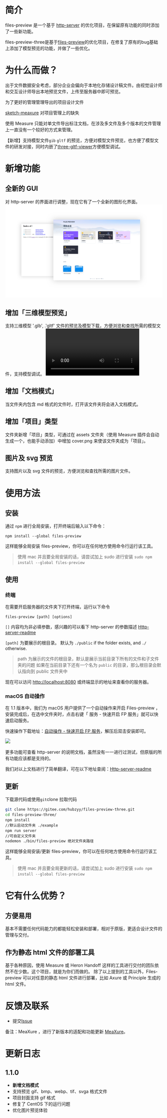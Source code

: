 # 简介

files-preview 是一个基于 [http-server](https://github.com/http-party/http-server) 的优化项目，在保留原有功能的同时添加了一些新功能。

files-preview-three是基于[files-preview](https://gitee.com/Jioho/files-preview)的优化项目，在修复了原有的bug基础上添加了模型预览的功能，并做了一些优化。

# 为什么而做？

出于文件数据安全考虑，部分企业会偏向于本地化存储设计稿文件。由视觉设计师和交互设计师导出本地预览文件，上传至服务器中即可预览。

为了更好的管理管理导出的项目设计文件

[sketch-meaxure](https://gitee.com/hubzyy/sketch-meaxure) 对项目管理上的缺失

使用 Measure 只能对单文件导出标注文档，在涉及多文件及多个版本的文件管理上一直没有一个较好的方式来管理。 

【新增】支持模型文件`gib` `gltf` 的预览，方便对模型文件预览，也方便了模型文件的研发对接，同时内嵌了[three-gltf-viewer](https://github.com/donmccurdy/three-gltf-viewer)方便模型调试。

# 新增功能

## 全新的 GUI

对 http-server 的界面进行调整，现在它有了一个全新的图形化界面。
![01](assets/01.png)



## 增加「三维模型预览」

支持三维模型 '.glb', .'gltf' 文件的预览及模型下载，方便浏览和查找所需的模型文件，支持模型调试。
![01](assets/02.mp4)

## 增加「文档模式」

当文件夹内包含 md 格式的文件时，打开该文件夹将会进入文档模式。



## 增加「项目」类型

文件夹新增「项目」类型，可通过在 assets 文件夹（使用 Measure 插件会自动生成一个，也能手动添加）中增加 cover.png 来使该文件夹成为「项目」。



## 图片及 svg 预览

支持图片以及 svg 文件的预览，方便浏览和查找所需的图片文件。



# 使用方法

## 安装

通过 `npm` 进行全局安装，打开终端后输入以下命令：

```
npm install --global files-preview
```

这样能够全局安装 files-preview，你可以在任何地方使用命令行运行该工具。

> 使用 mac 并且要全局安装的话，请尝试加上 sudo 进行安装 `sudo npm install --global files-preview`

## 使用

### 终端
在需要开启服务器的文件夹下打开终端，运行以下命令

```
files-preview [path] [options]
```

`[]` 内容均为非必填参数，感兴趣的可以看下 http-server 的参数描述 [Http-server-readme](./Http-server-readme.md)

`[path]` 为要展示的根目录。 默认为 `./public` if the folder exists, and `./` otherwise.

> path 为展示的文件的根目录，默认是展示当前目录下所有的文件和子文件夹的问题
> 如果在当前目录下还有一个名为 `public` 的目录，那么根目录会默认指向到 public 文件夹中

现在可以访问 [http://localhost:8080](http://localhost:8080/) 或终端显示的地址来查看你的服务器。

### macOS 自动操作
在 1.1 版本中，我们为 macOS 用户提供了一个自动操作来开启 Files-preview ，安装完成后，在选中文件夹时，点击右键「 服务 - 快速开启 FP 服务」就可以快速启动服务。

快速操作下载地址：[自动操作 - 快速开启 FP 服务](https://gitee.com/Jioho/files-preview/raw/master/%E5%BF%AB%E9%80%9F%E5%BC%80%E5%90%AF%20FP%20%E6%9C%8D%E5%8A%A1.zip)，解压后双击安装即可。

![](https://gitee.com/Jioho/img/raw/master/tinymce/20211218231103.png)


更多功能可查看 http-server 的说明文档，虽然没有一一进行过测试，但原版的所有功能应该都是支持的。

我们对以上文档进行了简单翻译，可在以下地址查阅：[Http-server-readme](./Http-server-readme.md)

## 更新

下载源代码或使用`git`clone 拉取代码

```bash
git clone https://gitee.com/hubzyy/files-preview-three.git
cd files-preview-three/
npm install
//默认启动文件夹 ./example
npm run server
//可自定义文件夹
nodemon ./bin/files-preview 绝对文件夹路径
```


这样能够全局安装/更新 files-preview，你可以在任何地方使用命令行运行该工具。

> 使用 mac 并且要全局更新的话，请尝试加上 sudo 进行安装 `sudo npm install --global files-preview`


# 它有什么优势？

## 方便易用

基本不需要任何代码能力的都能轻松安装和部署，相对于原版，更适合设计文件的管理与交付。

## 作为静态 html 文件的部署工具

基于各种原因，使用 Measure 或 Heron Handoff 这样的工具进行交付的团队依然不在少数。这个项目，就是为你们而做的。
除了以上提到的工具以外，Files-preview 可以对任意的静态 html 文件进行部署，比如 Axure 或 Principle 生成的 html 文件。

# 反馈及联系

- 提交[Issue](https://gitee.com/hubzyy/files-preview-three/issues)

备注：MeaXure ，进行了新版本的适配和功能更新 [MeaXure](https://gitee.com/hubzyy/sketch-meaxure)。

# 更新日志

## 1.1.0
- **新增文档模式**
- 支持预览 gif、bmp、webp、tif、svga 格式文件
- 项目封面支持 gif 格式
- 修复了 CentOS 下的运行问题
- 优化图片预览体验
